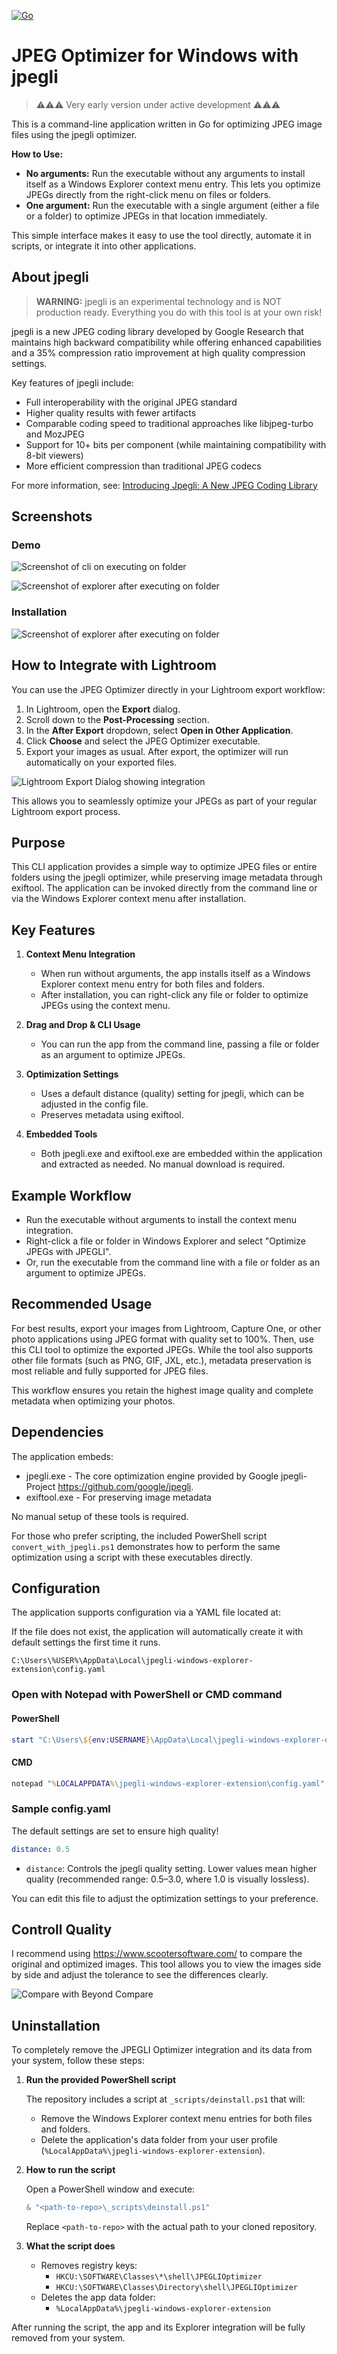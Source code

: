 [![Go](https://github.com/dhcgn/jpegli-windows-explorer-extension/actions/workflows/go.yml/badge.svg)](https://github.com/dhcgn/jpegli-windows-explorer-extension/actions/workflows/go.yml)

# JPEG Optimizer for Windows with jpegli

> ⚠️⚠️⚠️ Very early version under active development ⚠️⚠️⚠️

This is a command-line application written in Go for optimizing JPEG image files using the jpegli optimizer. 

**How to Use:**
- **No arguments:** Run the executable without any arguments to install itself as a Windows Explorer context menu entry. This lets you optimize JPEGs directly from the right-click menu on files or folders.
- **One argument:** Run the executable with a single argument (either a file or a folder) to optimize JPEGs in that location immediately.

This simple interface makes it easy to use the tool directly, automate it in scripts, or integrate it into other applications.

## About jpegli

> **WARNING:** jpegli is an experimental technology and is NOT production ready. Everything you do with this tool is at your own risk!

jpegli is a new JPEG coding library developed by Google Research that maintains high backward compatibility while offering enhanced capabilities and a 35% compression ratio improvement at high quality compression settings.

Key features of jpegli include:
- Full interoperability with the original JPEG standard
- Higher quality results with fewer artifacts
- Comparable coding speed to traditional approaches like libjpeg-turbo and MozJPEG
- Support for 10+ bits per component (while maintaining compatibility with 8-bit viewers)
- More efficient compression than traditional JPEG codecs

For more information, see: [Introducing Jpegli: A New JPEG Coding Library](https://opensource.googleblog.com/2024/04/introducing-jpegli-new-jpeg-coding-library.html)

## Screenshots

### Demo

![Screenshot of cli on executing on folder](docs/folder-execute.png)

![Screenshot of explorer after executing on folder](docs/folder-result.png)

### Installation

![Screenshot of explorer after executing on folder](docs/install.png)

## How to Integrate with Lightroom

You can use the JPEG Optimizer directly in your Lightroom export workflow:

1. In Lightroom, open the **Export** dialog.
2. Scroll down to the **Post-Processing** section.
3. In the **After Export** dropdown, select **Open in Other Application**.
4. Click **Choose** and select the JPEG Optimizer executable.
5. Export your images as usual. After export, the optimizer will run automatically on your exported files.

![Lightroom Export Dialog showing integration](docs/lightroom-plugin.png)

This allows you to seamlessly optimize your JPEGs as part of your regular Lightroom export process.

## Purpose

This CLI application provides a simple way to optimize JPEG files or entire folders using the jpegli optimizer, while preserving image metadata through exiftool. The application can be invoked directly from the command line or via the Windows Explorer context menu after installation.

## Key Features

1. **Context Menu Integration**
   - When run without arguments, the app installs itself as a Windows Explorer context menu entry for both files and folders.
   - After installation, you can right-click any file or folder to optimize JPEGs using the context menu.

2. **Drag and Drop & CLI Usage**
   - You can run the app from the command line, passing a file or folder as an argument to optimize JPEGs.

3. **Optimization Settings**
   - Uses a default distance (quality) setting for jpegli, which can be adjusted in the config file.
   - Preserves metadata using exiftool.

4. **Embedded Tools**
   - Both jpegli.exe and exiftool.exe are embedded within the application and extracted as needed. No manual download is required.

## Example Workflow

- Run the executable without arguments to install the context menu integration.
- Right-click a file or folder in Windows Explorer and select "Optimize JPEGs with JPEGLI".
- Or, run the executable from the command line with a file or folder as an argument to optimize JPEGs.

## Recommended Usage

For best results, export your images from Lightroom, Capture One, or other photo applications using JPEG format with quality set to 100%. Then, use this CLI tool to optimize the exported JPEGs. While the tool also supports other file formats (such as PNG, GIF, JXL, etc.), metadata preservation is most reliable and fully supported for JPEG files.

This workflow ensures you retain the highest image quality and complete metadata when optimizing your photos.

## Dependencies

The application embeds:
- jpegli.exe - The core optimization engine provided by Google jpegli-Project https://github.com/google/jpegli.
- exiftool.exe - For preserving image metadata

No manual setup of these tools is required.

For those who prefer scripting, the included PowerShell script `convert_with_jpegli.ps1` demonstrates how to perform the same optimization using a script with these executables directly.

## Configuration

The application supports configuration via a YAML file located at:

If the file does not exist, the application will automatically create it with default settings the first time it runs.

```
C:\Users\%USER%\AppData\Local\jpegli-windows-explorer-extension\config.yaml
```

### Open with Notepad with PowerShell or CMD command

#### PowerShell

```powershell
start "C:\Users\${env:USERNAME}\AppData\Local\jpegli-windows-explorer-extension\config.yaml"
```

#### CMD

```cmd
notepad "%LOCALAPPDATA%\jpegli-windows-explorer-extension\config.yaml"
```

### Sample config.yaml

The default settings are set to ensure high quality!

```yaml
distance: 0.5
```

- `distance`: Controls the jpegli quality setting. Lower values mean higher quality (recommended range: 0.5–3.0, where 1.0 is visually lossless).

You can edit this file to adjust the optimization settings to your preference.

## Controll Quality

I recommend using https://www.scootersoftware.com/ to compare the original and optimized images. This tool allows you to view the images side by side and adjust the tolerance to see the differences clearly.

![Compare with Beyond Compare](docs/bc_compare.png)

## Uninstallation

To completely remove the JPEGLI Optimizer integration and its data from your system, follow these steps:

1. **Run the provided PowerShell script**

   The repository includes a script at `_scripts/deinstall.ps1` that will:
   - Remove the Windows Explorer context menu entries for both files and folders.
   - Delete the application's data folder from your user profile (`%LocalAppData%\jpegli-windows-explorer-extension`).

2. **How to run the script**

   Open a PowerShell window and execute:

   ```powershell
   & "<path-to-repo>\_scripts\deinstall.ps1"
   ```
   Replace `<path-to-repo>` with the actual path to your cloned repository.

3. **What the script does**

   - Removes registry keys:
     - `HKCU:\SOFTWARE\Classes\*\shell\JPEGLIOptimizer`
     - `HKCU:\SOFTWARE\Classes\Directory\shell\JPEGLIOptimizer`
   - Deletes the app data folder:
     - `%LocalAppData%\jpegli-windows-explorer-extension`

After running the script, the app and its Explorer integration will be fully removed from your system.